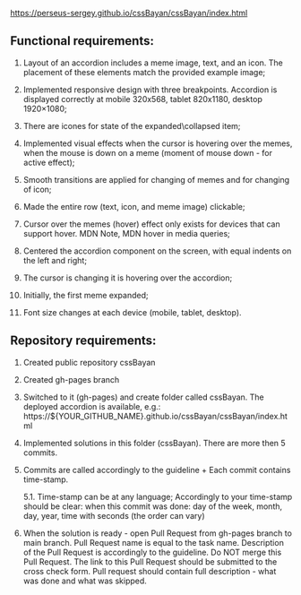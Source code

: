 https://perseus-sergey.github.io/cssBayan/cssBayan/index.html

## Functional requirements:

1. Layout of an accordion includes a meme image, text, and an icon. The placement of these elements match the provided example image;

2. Implemented responsive design with three breakpoints. Accordion is displayed correctly at mobile 320x568, tablet 820x1180, desktop 1920×1080;

3. There are icones for state of the expanded\collapsed item;

4. Implemented visual effects when the cursor is hovering over the memes, when the mouse is down on a meme (moment of mouse down - for active effect);

5. Smooth transitions are applied for changing of memes and for changing of icon;

6. Made the entire row (text, icon, and meme image) clickable;

7. Cursor over the memes (hover) effect only exists for devices that can support hover. MDN Note, MDN hover in media queries;

8. Centered the accordion component on the screen, with equal indents on the left and right;

9. The cursor is changing it is hovering over the accordion;

10. Initially, the first meme expanded;

11. Font size changes at each device (mobile, tablet, desktop).

## Repository requirements:

1. Created public repository cssBayan

2. Created gh-pages branch

3. Switched to it (gh-pages) and create folder called cssBayan. The deployed accordion is available, e.g.: https://${YOUR_GITHUB_NAME}.github.io/cssBayan/cssBayan/index.html

4. Implemented solutions in this folder (cssBayan). There are more then 5 commits.

5. Commits are called accordingly to the guideline + Each commit contains time-stamp.

    5.1. Time-stamp can be at any language; Accordingly to your time-stamp should be clear: when this commit was done: day of the week, month, day, year, time with seconds (the order can vary)

6. When the solution is ready - open Pull Request from gh-pages branch to main branch. Pull Request name is equal to the task name. Description of the Pull Request is accordingly to the guideline. Do NOT merge this Pull Request. The link to this Pull Request should be submitted to the cross check form. Pull request should contain full description - what was done and what was skipped.